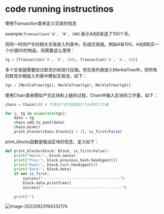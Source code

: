 # code running instructinos

使用Transaction类来定义交易的信息

example:`Transaction('A', 'B', 100)`表示A向B发送了100个币。

将同一时间产生的相关交易放入列表中，形成交易链。例如A有100，A向B购买一个价值50的物品，则需要这么使用：

```python
tg = [Transaction('A', 'B', 100), Transaction('A', 'A', 50)]
```

多个交易链需要经过默克尔树进行压缩，将交易列表放入MerkleTree中，将所有的默克尔根放入列表中模拟交易池，如下：

```python
tgs = [MerkleTree(tg1), MerkleTree(tg2), MerkleTree(tg3)]
```

使用Chain类来模拟产生区块和上链的过程，Chain中输入区块的工作量，如下：

```python
chain = Chain(20) # 代表这个区块链是20个比特的工作量

for i, tg in enumerate(tgs):
    data = tg
    chain.add_to_pool(data)
    chain.mine()
    print_blocks(chain.blocks[i + 1], is_first=False)
```

print_blocks函数是输出区块的信息，定义如下：

```python
def print_blocks(block: Block, is_first=False):
    print("Nonce:", block.nonce)
    print("Prev:", block.previous_hash.hexdigest())
    print("Hash:", block.hash.hexdigest())
    print("Data:", block.data)
    if not is_first:
        success("-----------------------------------")
        block.data.printTree()
        success("------------------------------------")
        
    print("")
```

![image-20220623194332174](C:\Users\michael\Pictures\typora-copy-image\image-20220623194332174.png)
